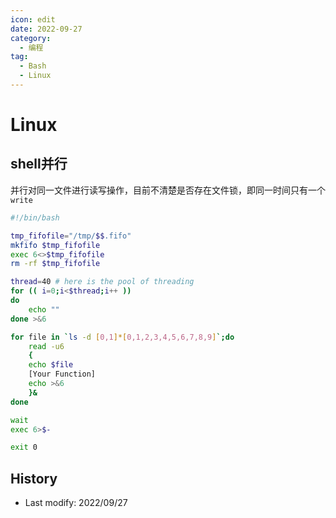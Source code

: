 ```yaml
---
icon: edit
date: 2022-09-27
category:
  - 编程
tag:
  - Bash
  - Linux
---
```


# Linux

## shell并行
并行对同一文件进行读写操作，目前不清楚是否存在文件锁，即同一时间只有一个`write`
```bash
#!/bin/bash

tmp_fifofile="/tmp/$$.fifo"
mkfifo $tmp_fifofile
exec 6<>$tmp_fifofile
rm -rf $tmp_fifofile

thread=40 # here is the pool of threading
for (( i=0;i<$thread;i++ ))
do
    echo ""
done >&6

for file in `ls -d [0,1]*[0,1,2,3,4,5,6,7,8,9]`;do
    read -u6
    {
    echo $file
    [Your Function]
    echo >&6
    }&
done

wait
exec 6>$-

exit 0
```

## History

- Last modify: 2022/09/27
